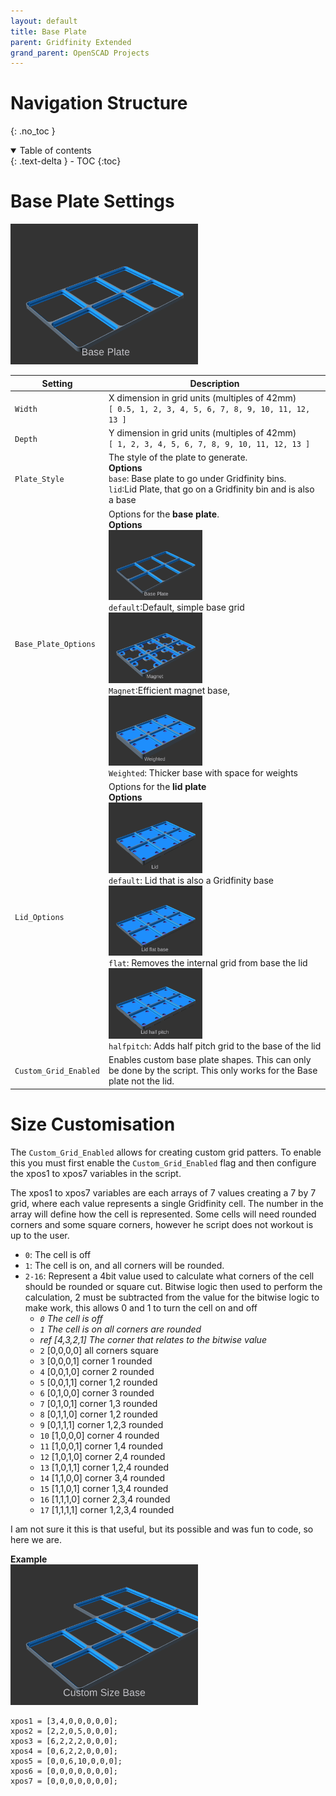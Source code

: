 ```yaml
---
layout: default
title: Base Plate
parent: Gridfinity Extended
grand_parent: OpenSCAD Projects
---
```


# Navigation Structure
{: .no_toc }

<details open markdown="block">
  <summary>
    Table of contents
  </summary>
  {: .text-delta }
- TOC
{:toc}
</details>

# Base Plate Settings
<img src="../../../assets/openscad/gridfinity-extended/gridfinity_baseplate-baseplate_text.gif" alt="openscad Subdivisions" width="300"/>

Setting | Description
-|-
`Width` | X dimension in grid units  (multiples of 42mm)<br>`[ 0.5, 1, 2, 3, 4, 5, 6, 7, 8, 9, 10, 11, 12, 13 ]`
`Depth` | Y dimension in grid units (multiples of 42mm)<br>`[ 1, 2, 3, 4, 5, 6, 7, 8, 9, 10, 11, 12, 13 ]`
`Plate_Style` | The style of the plate to generate.<br>**Options** <br>`base`: Base plate to go under Gridfinity bins.<br>`lid`:Lid Plate, that go on a Gridfinity bin and is also a base 
`Base_Plate_Options` | Options for the **base plate**.<br>**Options**<br><img src="../../../assets/openscad/gridfinity-extended/gridfinity_baseplate-baseplate_text.gif" alt="openscad label" width="150"/><br>`default`:Default, simple base grid<br><img src="../../../assets/openscad/gridfinity-extended/gridfinity_baseplate-magnet_text.gif" alt="openscad label" width="150"/><BR>`Magnet`:Efficient magnet base, <br><img src="../../../assets/openscad/gridfinity-extended/gridfinity_baseplate-weighted_text.gif" alt="openscad label" width="150"/><br>`Weighted`: Thicker base with space for weights
`Lid_Options` | Options for the **lid plate**<br>**Options**<br><img src="../../../assets/openscad/gridfinity-extended/gridfinity_baseplate-lid_text.gif" alt="openscad label" width="150"/><br>`default`: Lid that is also a Gridfinity base<br><img src="../../../assets/openscad/gridfinity-extended/gridfinity_baseplate-lid_flat_base_text.gif" alt="openscad label" width="150"/><br>`flat`: Removes the internal grid from base the lid<BR><img src="../../../assets/openscad/gridfinity-extended/gridfinity_baseplate-lid_half_pitch_text.gif" alt="openscad label" width="150"/><br>`halfpitch`: Adds half pitch grid to the base of the lid
`Custom_Grid_Enabled`| Enables custom base plate shapes. This can only be done by the script. This only works for the Base plate not the lid.

# Size Customisation
The `Custom_Grid_Enabled` allows for creating custom grid patters. To enable this you must first enable the `Custom_Grid_Enabled` flag and then configure the xpos1 to xpos7 variables in the script.

The xpos1 to xpos7 variables are each arrays of 7 values creating a 7 by 7 grid, where each value represents a single Gridfinity cell. The number in the array will define how the cell is represented. Some cells will need rounded corners and some square corners, however he  script does not workout is up to the user.

- `0`: The cell is off
- `1`: The cell is on, and all corners will be rounded.
- `2-16`: Represent a 4bit value used to calculate what corners of the cell should be rounded or square cut. Bitwise logic then used  to perform the calculation, 2 must be subtracted from the value for the bitwise logic to make work, this allows 0 and 1 to turn the cell on and off
  - *`0` The cell is off*
  - *`1` The cell is on all corners are rounded*
  - *ref  [4,3,2,1] The corner that relates to the bitwise value*
  - `2` [0,0,0,0] all corners square
  - `3` [0,0,0,1] corner 1 rounded
  - `4` [0,0,1,0] corner 2 rounded
  - `5` [0,0,1,1] corner 1,2 rounded
  - `6` [0,1,0,0] corner 3 rounded
  - `7` [0,1,0,1] corner 1,3 rounded
  - `8` [0,1,1,0] corner 1,2 rounded
  - `9` [0,1,1,1] corner 1,2,3 rounded
  - `10` [1,0,0,0] corner 4 rounded
  - `11` [1,0,0,1] corner 1,4 rounded
  - `12` [1,0,1,0] corner 2,4 rounded
  - `13` [1,0,1,1] corner 1,2,4 rounded
  - `14` [1,1,0,0] corner 3,4 rounded
  - `15` [1,1,0,1] corner 1,3,4 rounded
  - `16` [1,1,1,0] corner 2,3,4 rounded
  - `17` [1,1,1,1] corner 1,2,3,4 rounded

I am not sure it this is that useful, but its possible and was fun to code, so here we are.

**Example**<br>
<img src="../../../assets/openscad/gridfinity-extended/gridfinity_baseplate-customsize_text.gif" alt="openscad label" width="300"/><br>
```
xpos1 = [3,4,0,0,0,0,0];
xpos2 = [2,2,0,5,0,0,0];
xpos3 = [6,2,2,2,0,0,0];
xpos4 = [0,6,2,2,0,0,0];
xpos5 = [0,0,6,10,0,0,0];
xpos6 = [0,0,0,0,0,0,0];
xpos7 = [0,0,0,0,0,0,0];
```